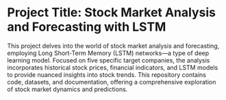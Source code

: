 # Project Title: Stock Market Analysis and Forecasting with LSTM
This project delves into the world of stock market analysis and forecasting, employing Long Short-Term Memory (LSTM) networks—a type of deep learning model. Focused on five specific target companies, the analysis incorporates historical stock prices, financial indicators, and LSTM models to provide nuanced insights into stock trends. This repository contains code, datasets, and documentation, offering a comprehensive exploration of stock market dynamics and predictions.
